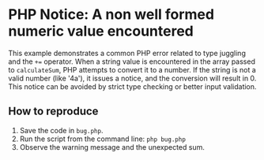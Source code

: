 # PHP Notice: A non well formed numeric value encountered
This example demonstrates a common PHP error related to type juggling and the `+=` operator. When a string value is encountered in the array passed to `calculateSum`, PHP attempts to convert it to a number. If the string is not a valid number (like '4a'), it issues a notice, and the conversion will result in 0. This notice can be avoided by strict type checking or better input validation.

## How to reproduce
1.  Save the code in `bug.php`.
2.  Run the script from the command line: `php bug.php`
3. Observe the warning message and the unexpected sum.